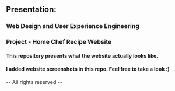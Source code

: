 ## Presentation: 
### Web Design and User Experience Engineering

### Project - Home Chef Recipe Website

#### This repository presents what the website actually looks like.
#### I added website screenshots in this repo. Feel free to take a look :)




-- All rights reserved --
